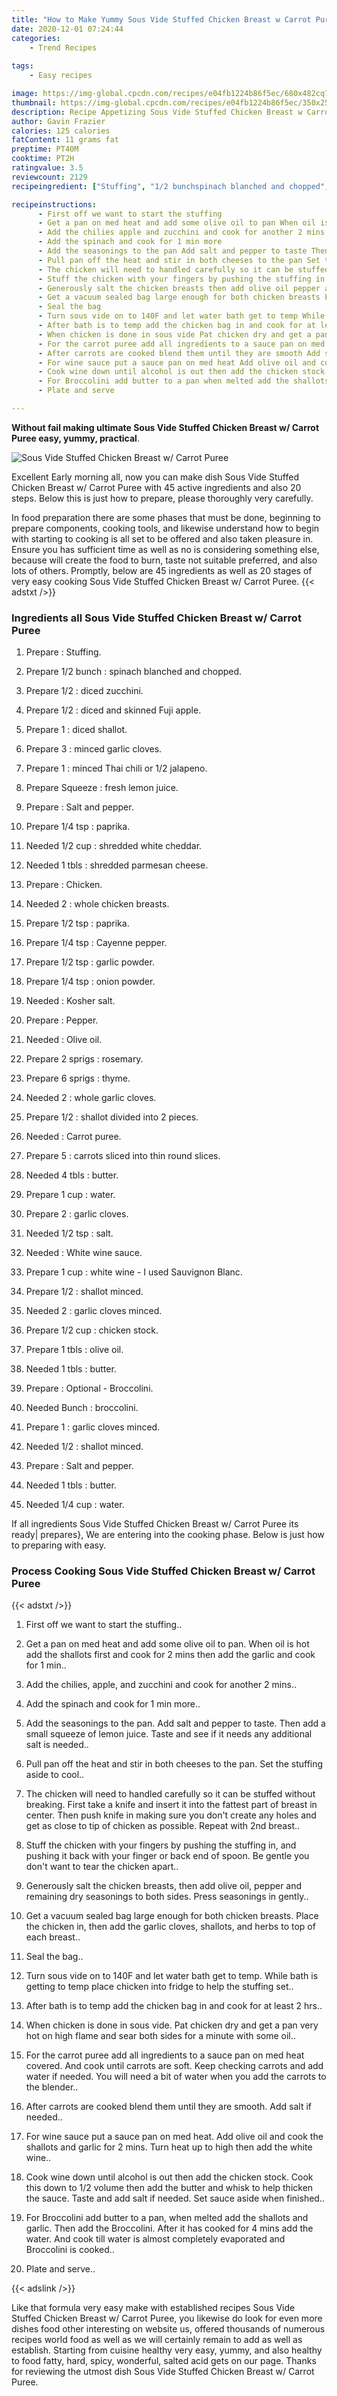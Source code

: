 ```yaml
---
title: "How to Make Yummy Sous Vide Stuffed Chicken Breast w Carrot Puree"
date: 2020-12-01 07:24:44
categories:
    - Trend Recipes
    
tags:
    - Easy recipes

image: https://img-global.cpcdn.com/recipes/e04fb1224b86f5ec/680x482cq70/sous-vide-stuffed-chicken-breast-w-carrot-puree-recipe-main-photo.jpg
thumbnail: https://img-global.cpcdn.com/recipes/e04fb1224b86f5ec/350x250cq70/sous-vide-stuffed-chicken-breast-w-carrot-puree-recipe-main-photo.jpg
description: Recipe Appetizing Sous Vide Stuffed Chicken Breast w Carrot Puree with 45 ingredients and 20 stages of easy cooking.
author: Gavin Frazier
calories: 125 calories
fatContent: 11 grams fat
preptime: PT40M
cooktime: PT2H
ratingvalue: 3.5
reviewcount: 2129
recipeingredient: ["Stuffing", "1/2 bunchspinach blanched and chopped", "1/2diced zucchini", "1/2diced and skinned Fuji apple", "1diced shallot", "3minced garlic cloves", "1minced Thai chili or 12 jalapeno", "Squeezefresh lemon juice", "Salt and pepper", "1/4 tsppaprika", "1/2 cupshredded white cheddar", "1 tblsshredded parmesan cheese", "Chicken", "2whole chicken breasts", "1/2 tsppaprika", "1/4 tspCayenne pepper", "1/2 tspgarlic powder", "1/4 tsponion powder", "Kosher salt", "Pepper", "Olive oil", "2 sprigsrosemary", "6 sprigsthyme", "2whole garlic cloves", "1/2shallot divided into 2 pieces", "Carrot puree", "5carrots sliced into thin round slices", "4 tblsbutter", "1 cupwater", "2garlic cloves", "1/2 tspsalt", "White wine sauce", "1 cupwhite wine  I used Sauvignon Blanc", "1/2shallot minced", "2garlic cloves minced", "1/2 cupchicken stock", "1 tblsolive oil", "1 tblsbutter", "Optional  Broccolini", "Bunchbroccolini", "1garlic cloves minced", "1/2shallot minced", "Salt and pepper", "1 tblsbutter", "1/4 cupwater"]

recipeinstructions: 
      - First off we want to start the stuffing 
      - Get a pan on med heat and add some olive oil to pan When oil is hot add the shallots first and cook for 2 mins then add the garlic and cook for 1 min 
      - Add the chilies apple and zucchini and cook for another 2 mins 
      - Add the spinach and cook for 1 min more 
      - Add the seasonings to the pan Add salt and pepper to taste Then add a small squeeze of lemon juice Taste and see if it needs any additional salt is needed 
      - Pull pan off the heat and stir in both cheeses to the pan Set the stuffing aside to cool 
      - The chicken will need to handled carefully so it can be stuffed without breaking First take a knife and insert it into the fattest part of breast in center Then push knife in making sure you dont create any holes and get as close to tip of chicken as possible Repeat with 2nd breast 
      - Stuff the chicken with your fingers by pushing the stuffing in and pushing it back with your finger or back end of spoon Be gentle you dont want to tear the chicken apart 
      - Generously salt the chicken breasts then add olive oil pepper and remaining dry seasonings to both sides Press seasonings in gently 
      - Get a vacuum sealed bag large enough for both chicken breasts Place the chicken in then add the garlic cloves shallots and herbs to top of each breast 
      - Seal the bag 
      - Turn sous vide on to 140F and let water bath get to temp While bath is getting to temp place chicken into fridge to help the stuffing set 
      - After bath is to temp add the chicken bag in and cook for at least 2 hrs 
      - When chicken is done in sous vide Pat chicken dry and get a pan very hot on high flame and sear both sides for a minute with some oil 
      - For the carrot puree add all ingredients to a sauce pan on med heat covered And cook until carrots are soft Keep checking carrots and add water if needed You will need a bit of water when you add the carrots to the blender 
      - After carrots are cooked blend them until they are smooth Add salt if needed 
      - For wine sauce put a sauce pan on med heat Add olive oil and cook the shallots and garlic for 2 mins Turn heat up to high then add the white wine 
      - Cook wine down until alcohol is out then add the chicken stock Cook this down to 12 volume then add the butter and whisk to help thicken the sauce Taste and add salt if needed Set sauce aside when finished 
      - For Broccolini add butter to a pan when melted add the shallots and garlic Then add the Broccolini After it has cooked for 4 mins add the water And cook till water is almost completely evaporated and Broccolini is cooked 
      - Plate and serve

---
```




**Without fail making ultimate Sous Vide Stuffed Chicken Breast w/ Carrot Puree easy, yummy, practical**. 


![Sous Vide Stuffed Chicken Breast w/ Carrot Puree](https://img-global.cpcdn.com/recipes/e04fb1224b86f5ec/680x482cq70/sous-vide-stuffed-chicken-breast-w-carrot-puree-recipe-main-photo.jpg "Sous Vide Stuffed Chicken Breast w/ Carrot Puree")




Excellent Early morning all, now you can make dish Sous Vide Stuffed Chicken Breast w/ Carrot Puree with 45 active ingredients and also 20 steps. Below this is just how to prepare, please thoroughly very carefully.

In food preparation there are some phases that must be done, beginning to prepare components, cooking tools, and likewise understand how to begin with starting to cooking is all set to be offered and also taken pleasure in. Ensure you has sufficient time as well as no is considering something else, because will create the food to burn, taste not suitable preferred, and also lots of others. Promptly, below are 45 ingredients as well as 20 stages of very easy cooking Sous Vide Stuffed Chicken Breast w/ Carrot Puree.
{{< adstxt />}}

### Ingredients all Sous Vide Stuffed Chicken Breast w/ Carrot Puree


1. Prepare  : Stuffing.

1. Prepare 1/2 bunch : spinach blanched and chopped.

1. Prepare 1/2 : diced zucchini.

1. Prepare 1/2 : diced and skinned Fuji apple.

1. Prepare 1 : diced shallot.

1. Prepare 3 : minced garlic cloves.

1. Prepare 1 : minced Thai chili or 1/2 jalapeno.

1. Prepare Squeeze : fresh lemon juice.

1. Prepare  : Salt and pepper.

1. Prepare 1/4 tsp : paprika.

1. Needed 1/2 cup : shredded white cheddar.

1. Needed 1 tbls : shredded parmesan cheese.

1. Prepare  : Chicken.

1. Needed 2 : whole chicken breasts.

1. Prepare 1/2 tsp : paprika.

1. Prepare 1/4 tsp : Cayenne pepper.

1. Prepare 1/2 tsp : garlic powder.

1. Prepare 1/4 tsp : onion powder.

1. Needed  : Kosher salt.

1. Prepare  : Pepper.

1. Needed  : Olive oil.

1. Prepare 2 sprigs : rosemary.

1. Prepare 6 sprigs : thyme.

1. Needed 2 : whole garlic cloves.

1. Prepare 1/2 : shallot divided into 2 pieces.

1. Needed  : Carrot puree.

1. Prepare 5 : carrots sliced into thin round slices.

1. Needed 4 tbls : butter.

1. Prepare 1 cup : water.

1. Prepare 2 : garlic cloves.

1. Needed 1/2 tsp : salt.

1. Needed  : White wine sauce.

1. Prepare 1 cup : white wine - I used Sauvignon Blanc.

1. Prepare 1/2 : shallot minced.

1. Needed 2 : garlic cloves minced.

1. Prepare 1/2 cup : chicken stock.

1. Prepare 1 tbls : olive oil.

1. Needed 1 tbls : butter.

1. Prepare  : Optional - Broccolini.

1. Needed Bunch : broccolini.

1. Prepare 1 : garlic cloves minced.

1. Needed 1/2 : shallot minced.

1. Prepare  : Salt and pepper.

1. Needed 1 tbls : butter.

1. Needed 1/4 cup : water.



If all ingredients Sous Vide Stuffed Chicken Breast w/ Carrot Puree its ready| prepares}, We are entering into the cooking phase. Below is just how to preparing with easy.

### Process Cooking Sous Vide Stuffed Chicken Breast w/ Carrot Puree

{{< adstxt />}}


1. First off we want to start the stuffing..



1. Get a pan on med heat and add some olive oil to pan. When oil is hot add the shallots first and cook for 2 mins then add the garlic and cook for 1 min..



1. Add the chilies, apple, and zucchini and cook for another 2 mins..



1. Add the spinach and cook for 1 min more..



1. Add the seasonings to the pan. Add salt and pepper to taste. Then add a small squeeze of lemon juice. Taste and see if it needs any additional salt is needed..



1. Pull pan off the heat and stir in both cheeses to the pan. Set the stuffing aside to cool..



1. The chicken will need to handled carefully so it can be stuffed without breaking. First take a knife and insert it into the fattest part of breast in center. Then push knife in making sure you don&#39;t create any holes and get as close to tip of chicken as possible. Repeat with 2nd breast..



1. Stuff the chicken with your fingers by pushing the stuffing in, and pushing it back with your finger or back end of spoon. Be gentle you don&#39;t want to tear the chicken apart..



1. Generously salt the chicken breasts, then add olive oil, pepper and remaining dry seasonings to both sides. Press seasonings in gently..



1. Get a vacuum sealed bag large enough for both chicken breasts. Place the chicken in, then add the garlic cloves, shallots, and herbs to top of each breast..



1. Seal the bag..



1. Turn sous vide on to 140F and let water bath get to temp. While bath is getting to temp place chicken into fridge to help the stuffing set..



1. After bath is to temp add the chicken bag in and cook for at least 2 hrs..



1. When chicken is done in sous vide. Pat chicken dry and get a pan very hot on high flame and sear both sides for a minute with some oil..



1. For the carrot puree add all ingredients to a sauce pan on med heat covered. And cook until carrots are soft. Keep checking carrots and add water if needed. You will need a bit of water when you add the carrots to the blender..



1. After carrots are cooked blend them until they are smooth. Add salt if needed..



1. For wine sauce put a sauce pan on med heat. Add olive oil and cook the shallots and garlic for 2 mins. Turn heat up to high then add the white wine..



1. Cook wine down until alcohol is out then add the chicken stock. Cook this down to 1/2 volume then add the butter and whisk to help thicken the sauce. Taste and add salt if needed. Set sauce aside when finished..



1. For Broccolini add butter to a pan, when melted add the shallots and garlic. Then add the Broccolini. After it has cooked for 4 mins add the water. And cook till water is almost completely evaporated and Broccolini is cooked..



1. Plate and serve..





{{< adslink />}}

Like that formula very easy make with established recipes Sous Vide Stuffed Chicken Breast w/ Carrot Puree, you likewise do look for even more dishes food other interesting on website us, offered thousands of numerous recipes world food as well as we will certainly remain to add as well as establish. Starting from cuisine healthy very easy, yummy, and also healthy to food fatty, hard, spicy, wonderful, salted acid gets on our page. Thanks for reviewing the utmost dish Sous Vide Stuffed Chicken Breast w/ Carrot Puree.
